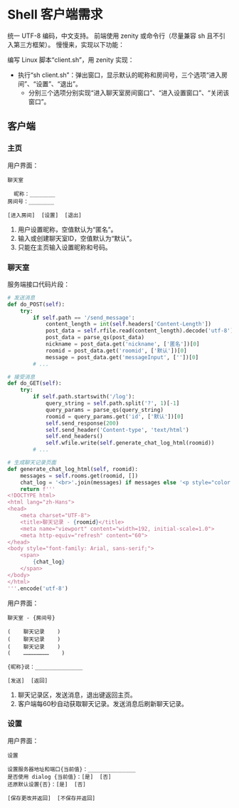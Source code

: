 # Shell 客户端需求

统一 UTF-8 编码，中文支持。
前端使用 zenity 或命令行（尽量兼容 sh 且不引入第三方框架）。
慢慢来，实现以下功能：


编写 Linux 脚本“client.sh”，用 zenity 实现：

- 执行“sh client.sh”：弹出窗口，显示默认的昵称和房间号，三个选项“进入房间”、“设置”、“退出”。
  - 分别三个选项分别实现“进入聊天室房间窗口”、“进入设置窗口”、“关闭该窗口”。

## 客户端

### 主页

用户界面：

```
聊天室

  昵称：________
房间号：________

[进入房间]  [设置]  [退出]
```

1. 用户设置昵称，空值默认为“匿名”。
2. 输入或创建聊天室ID，空值默认为“默认”。
3. 只能在主页输入设置昵称和号码。

### 聊天室

服务端接口代码片段：

```python
# 发送消息
def do_POST(self):
    try:
        if self.path == '/send_message':
            content_length = int(self.headers['Content-Length'])
            post_data = self.rfile.read(content_length).decode('utf-8')
            post_data = parse_qs(post_data)
            nickname = post_data.get('nickname', ['匿名'])[0]
            roomid = post_data.get('roomid', ['默认'])[0]
            message = post_data.get('messageInput', [''])[0]
        # ...

# 接受消息
def do_GET(self):
    try:
        if self.path.startswith('/log'):
            query_string = self.path.split('?', 1)[-1]
            query_params = parse_qs(query_string)
            roomid = query_params.get('id', ['默认'])[0]
            self.send_response(200)
            self.send_header('Content-type', 'text/html')
            self.end_headers()
            self.wfile.write(self.generate_chat_log_html(roomid))
        # ...

# 生成聊天记录页面
def generate_chat_log_html(self, roomid):
    messages = self.rooms.get(roomid, [])
    chat_log = '<br>'.join(messages) if messages else '<p style="color:#ccc">无聊天记录</p>'
    return f'''
<!DOCTYPE html>
<html lang="zh-Hans">
<head>
    <meta charset="UTF-8">
    <title>聊天记录 - {roomid}</title>
    <meta name="viewport" content="width=192, initial-scale=1.0">
    <meta http-equiv="refresh" content="60">
</head>
<body style="font-family: Arial, sans-serif;">
    <span>
        {chat_log}
    </span>
</body>
</html>
'''.encode('utf-8')
```

用户界面：

```
聊天室 - {房间号}

(    聊天记录    )
(    聊天记录    )
(    聊天记录    )
(    ……………………    )

{昵称}说：_______________

[发送]  [返回]
```

1. 聊天记录区，发送消息，退出键返回主页。
2. 客户端每60秒自动获取聊天记录。发送消息后刷新聊天记录。

### 设置

用户界面：

```
设置

设置服务器地址和端口{当前值}：_______________
是否使用 dialog {当前值}：[是]  [否]
还原默认设置{否}：[是]  [否]

[保存更改并返回]  [不保存并返回]
```
